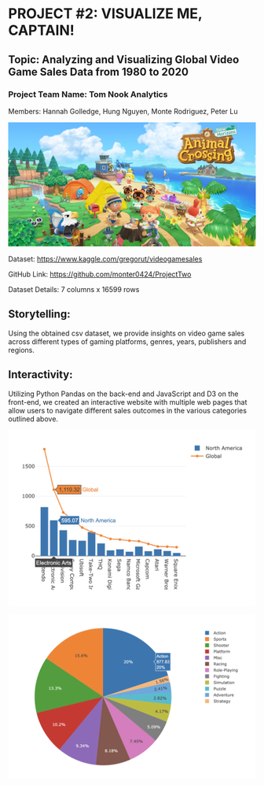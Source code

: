 # PROJECT #2: VISUALIZE ME, CAPTAIN!

## Topic: Analyzing and Visualizing Global Video Game Sales Data from 1980 to 2020

### Project Team Name: Tom Nook Analytics
Members: Hannah Golledge, Hung Nguyen, Monte Rodriguez, Peter Lu

![Animal Crossing Picture](Images/AnimalCrossingNewHorizons.jpg)

Dataset: https://www.kaggle.com/gregorut/videogamesales

GitHub Link: https://github.com/monter0424/ProjectTwo

Dataset Details: 7 columns x 16599 rows

## Storytelling: 
Using the obtained csv dataset, we provide insights on video game sales across different types of gaming platforms, genres, years, publishers and regions. 

## Interactivity: 
Utilizing Python Pandas on the back-end and JavaScript and D3 on the front-end, we created an interactive website with multiple web pages that allow users to navigate different sales outcomes in the various categories outlined above.

![Top Publishers](Images/Top_Publishers.png)


![Sales by Genre](Images/Piechart.png)
